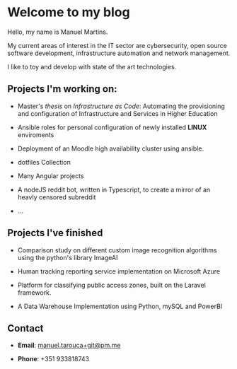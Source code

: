 # Welcome to my blog

Hello, my name is Manuel Martins.

My current areas of interest in the IT sector are cybersecurity, open source software development, infrastructure automation and network management.

I like to toy and develop with state of the art technologies.

## Projects I'm working on:

- Master's *thesis* on *Infrastructure as Code*: Automating the provisioning and configuration of Infrastructure and Services in Higher Education

- Ansible roles for personal configuration of newly installed **LINUX** enviroments

- Deployment of an Moodle high availability cluster using ansible.

- dotfiles Collection

- Many Angular projects

- A nodeJS reddit bot, written in Typescript, to create a mirror of an heavly censored subreddit

- ...

## Projects I've finished

- Comparison study on different custom image recognition algorithms using the python's library ImageAI

- Human tracking reporting service implementation on Microsoft Azure

- Platform for classifying public access zones, built on the Laravel framework.

- A Data Warehouse Implementation using Python, mySQL and PowerBI

## Contact

- **Email**: [manuel.tarouca+git@pm.me](mailto:manuel.tarouca+git@pm.me)

- **Phone**: +351 933818743
